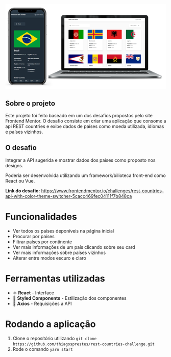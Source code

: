 ![REST Countries](mockup-template-rest-countries.png)

## Sobre o projeto

Este projeto foi feito baseado em um dos desafios propostos pelo site Frontend Mentor. O desafio consiste em criar uma aplicação que consome a api REST countries e exibe dados de países como moeda utilizada, idiomas e países vizinhos.

## O desafio 

Integrar a API sugerida e mostrar dados dos países como proposto nos designs.

Poderia ser desenvolvida utilizando um framework/bilioteca front-end como React ou Vue.

**Link do desafio:**
https://www.frontendmentor.io/challenges/rest-countries-api-with-color-theme-switcher-5cacc469fec04111f7b848ca

# Funcionalidades

- Ver todos os países deponíveis na página inicial
- Procurar por países
- Filtrar países por continente
- Ver mais informações de um país clicando sobre seu card
- Ver mais informações sobre países vizinhos
- Alterar entre modos escuro e claro

# Ferramentas utilizadas

* ⚛ **React** - Interface
* 💅 **Styled Components** - Estilização dos componentes
* 📡 **Axios** - Requisições a API

# Rodando a aplicação

1. Clone o reposítório utilizando `git clone https://github.com/thiagosprestes/rest-countries-challenge.git`
2. Rode o comando `yarn start`
